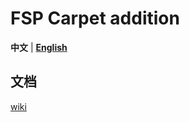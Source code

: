 # FSP Carpet addition

**中文** | [**English**](README_en.md)

## 文档
[wiki](http://www.fsp.ink/wiki/CarpetFSPaddition.html)

